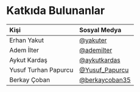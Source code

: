 # Katkıda Bulunanlar

| Kişi | Sosyal Medya |
| :--- | :--- |
| Erhan Yakut | [@yakuter](https://twitter.com/yakuter) |
| Adem İlter | [@ademilter](https://twitter.com/ademilter) |
| Aykut Kardaş | [@aykutkardas](https://twitter.com/aykutkardas) |
| Yusuf Turhan Papurcu | [@Yusuf_Papurcu](https://twitter.com/Yusuf_Papurcu) |
| Berkay Çoban | [@berkaycoban35](https://twitter.com/berkaycoban35) |

